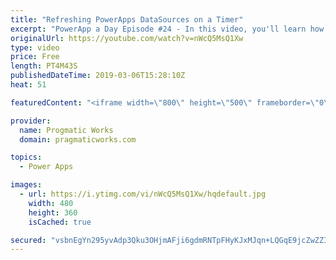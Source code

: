 ```yaml
---
title: "Refreshing PowerApps DataSources on a Timer"
excerpt: "PowerApp a Day Episode #24 - In this video, you'll learn how to refresh datasources in PowerApps on a periodic timer. This allows you to create a TV application that shows current people checked in for example.    Pragmatic Works Training : https://pragmaticworks.com/training/on-demand-training  Delegatable"
originalUrl: https://youtube.com/watch?v=nWcQ5MsQ1Xw
type: video
price: Free
length: PT4M43S
publishedDateTime: 2019-03-06T15:28:10Z
heat: 51

featuredContent: "<iframe width=\"800\" height=\"500\" frameborder=\"0\" src=\"https://www.youtube.com/embed/nWcQ5MsQ1Xw\" allow=\"accelerometer; autoplay; encrypted-media; gyroscope; picture-in-picture\" allowfullscreen></iframe>"

provider:
  name: Progmatic Works
  domain: pragmaticworks.com

topics:
  - Power Apps

images:
  - url: https://i.ytimg.com/vi/nWcQ5MsQ1Xw/hqdefault.jpg
    width: 480
    height: 360
    isCached: true

secured: "vsbnEgYn295yvAdp3Qku3OHjmAFji6gdmRNTpFHyKJxMJqn+LQGqE9jcZwZZI8BTzRwHSKKPhiTbjco68N755+sNX3PrmWe28vWjUzcr9EMAx0BA29y7sDUe4/H0/V2+BC1DSb7t47fT4Q/Y5rPbQ+jA4eNopBfD0n3UdE3Q5z7ZQVSyXldCmuD/4zhgIsXjwfrb6GOfRVIQslCHpcca3+smSTLI9ezQIR8UuqxHeTH4dVFLnrK8XLZH0WvlpA7hS/kiVu+1RIMW3aNhMBaeAJwtaAmFbWsUj72bMw4VYz+euT58XhNQaMjpUtiBk7A2rm6AfWW3aOWaZOhEqh+Tbk0fWPaXCEgzwlnvO87QgNBjLy9fLYjJFP9aUhrrUhS1gGf1xx95oydDtuvne8qBx3WaDo8WadKalN7qYMu2FbU=;Yb/MbjBACSPoiFYGn7zrPg=="
---
```


